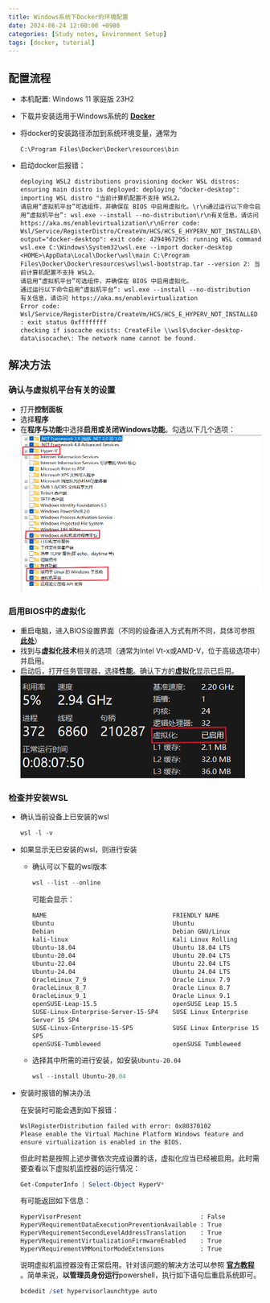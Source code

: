 ```yaml
---
title: Windows系统下Docker的环境配置
date: 2024-06-24 12:00:00 +0900
categories: [Study notes, Environment Setup]
tags: [docker, tutorial]
---
```


## 配置流程

- 本机配置: Windows 11 家庭版 23H2
- 下载并安装适用于Windows系统的 **[Docker](https://docs.docker.com/desktop/install/windows-install/)** 
- 将docker的安装路径添加到系统环境变量，通常为
    ```
    C:\Program Files\Docker\Docker\resources\bin
    ```
- 启动docker后报错：

    ```
    deploying WSL2 distributions provisioning docker WSL distros: ensuring main distro is deployed: deploying "docker-desktop": importing WSL distro "当前计算机配置不支持 WSL2。
    请启用“虚拟机平台”可选组件，并确保在 BIOS 中启用虚拟化。\r\n通过运行以下命令启用“虚拟机平台”: wsl.exe --install --no-distribution\r\n有关信息，请访问 https://aka.ms/enablevirtualization\r\nError code: Wsl/Service/RegisterDistro/CreateVm/HCS/HCS_E_HYPERV_NOT_INSTALLED\r\n" output="docker-desktop": exit code: 4294967295: running WSL command wsl.exe C:\Windows\System32\wsl.exe --import docker-desktop <HOME>\AppData\Local\Docker\wsl\main C:\Program Files\Docker\Docker\resources\wsl\wsl-bootstrap.tar --version 2: 当前计算机配置不支持 WSL2。
    请启用“虚拟机平台”可选组件，并确保在 BIOS 中启用虚拟化。
    通过运行以下命令启用“虚拟机平台”: wsl.exe --install --no-distribution
    有关信息，请访问 https://aka.ms/enablevirtualization
    Error code: Wsl/Service/RegisterDistro/CreateVm/HCS/HCS_E_HYPERV_NOT_INSTALLED
    : exit status 0xffffffff
    checking if isocache exists: CreateFile \\wsl$\docker-desktop-data\isocache\: The network name cannot be found.
    ```

## 解决方法

### 确认与虚拟机平台有关的设置

- 打开**控制面板**
- 选择**程序** 
- 在**程序与功能**中选择**启用或关闭Windows功能**。勾选以下几个选项：
    <div> <img src="/assets/img/2024-06-24-docker/docker-1.png" class="custom-img"/> </div>

### 启用BIOS中的虚拟化

- 重启电脑，进入BIOS设置界面（不同的设备进入方式有所不同，具体可参照 **[此处](https://www.tomshardware.com/reviews/bios-keys-to-access-your-firmware,5732.html)**）
- 找到与**虚拟化技术**相关的选项（通常为Intel Vt-x或AMD-V，位于高级选项中）并启用。
- 启动后，打开任务管理器，选择**性能**。确认下方的**虚拟化**显示已启用。
    <div> <img src="/assets/img/2024-06-24-docker/docker-2.png" class="custom-img"/> </div>

### 检查并安装WSL

- 确认当前设备上已安装的wsl
    ```powershell
    wsl -l -v
    ```
- 如果显示无已安装的wsl，则进行安装
    - 确认可以下载的wsl版本
        ```powershell
        wsl --list --online
        ```
        可能会显示：
        ```
        NAME                                   FRIENDLY NAME
        Ubuntu                                 Ubuntu
        Debian                                 Debian GNU/Linux
        kali-linux                             Kali Linux Rolling
        Ubuntu-18.04                           Ubuntu 18.04 LTS
        Ubuntu-20.04                           Ubuntu 20.04 LTS
        Ubuntu-22.04                           Ubuntu 22.04 LTS
        Ubuntu-24.04                           Ubuntu 24.04 LTS
        OracleLinux_7_9                        Oracle Linux 7.9
        OracleLinux_8_7                        Oracle Linux 8.7
        OracleLinux_9_1                        Oracle Linux 9.1
        openSUSE-Leap-15.5                     openSUSE Leap 15.5
        SUSE-Linux-Enterprise-Server-15-SP4    SUSE Linux Enterprise Server 15 SP4
        SUSE-Linux-Enterprise-15-SP5           SUSE Linux Enterprise 15 SP5
        openSUSE-Tumbleweed                    openSUSE Tumbleweed
        ```
    - 选择其中所需的进行安装，如安装`Ubuntu-20.04`
        ```powershell
        wsl --install Ubuntu-20.04
        ```
- 安装时报错的解决办法
    
    在安装时可能会遇到如下报错：

    ```
    WslRegisterDistribution failed with error: 0x80370102
    Please enable the Virtual Machine Platform Windows feature and ensure virtualization is enabled in the BIOS.
    ```

    但此时若是按照上述步骤依次完成设置的话，虚拟化应当已经被启用。此时需要查看以下虚拟机监控器的运行情况：

    ```powershell
    Get-ComputerInfo | Select-Object HyperV*
    ```

    有可能返回如下信息：

    ```
    HyperVisorPresent                                 : False
    HyperVRequirementDataExecutionPreventionAvailable : True
    HyperVRequirementSecondLevelAddressTranslation    : True
    HyperVRequirementVirtualizationFirmwareEnabled    : True
    HyperVRequirementVMMonitorModeExtensions          : True
    ```

    说明虚拟机监控器没有正常启用。针对该问题的解决方法可以参照 **[官方教程](https://docs.docker.com/desktop/troubleshoot/topics/#hypervisor-enabled-at-windows-startup)** 。简单来说，**以管理员身份运行**powershell，执行如下语句后重启系统即可。

    ```powershell
    bcdedit /set hypervisorlaunchtype auto
    ```